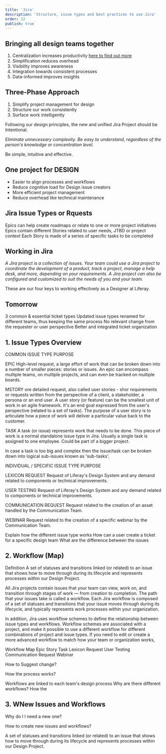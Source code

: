 ```yaml
---
title: 'Jira'
description: 'Structure, issue types and best practices to use Jira'
order: 12
publish: true
---
```


## Bringing all design teams together

1. Centralization increases productivity [here to find out more](https://liferay.design/handbook/collaborate/)
2. Simplification reduces overhead
3. Visibility improves awareness
4. Integration towards consistent processes
5. Data-informed improves insights

## Three-Phase Approach

1. Simplify project management for design
2. Structure our work consistently
3. Surface work intelligently

Following our design principles, the new and unified Jira Project should be Intentional.

_Eliminate unnecessary complexity. Be easy to understand, regardless of the person's knowledge or concentration level._

Be simple, intuitive and effective.

## One project for DESIGN

- Easier to align processes and workflows
- Reduce cognitive load for Design issue creators
- More efficient project management
- Reduce overhead like technical maintenance

## Jira Issue Types or Rquests

Epics can help create roadmaps or relate to one or more project initiatives
Epics contain different Stories related to user needs, JTBD or project context
Each Story is made of a series of specific tasks to be completed


## Working in Jira

_A Jira project is a collection of issues. Your team could use a Jira project to coordinate the development of a product, track a project, manage a help desk, and more, depending on your requirements. A Jira project can also be configured and customized to suit the needs of you and your team._

These are our four keys to working effectively as a Designer at Liferay.

## Tomorrow

3 common & essential ticket types
Updated issue types renamed for different teams, thus keeping the same process
No relevant change from the requester or user perspective
Better and integrated ticket organization


## 1. Issue Types Overview

COMMON ISSUE TYPE PURPOSE

EPIC
High-level request, a large effort of work that can be broken down into a number of smaller pieces: stories or issues. An epic can encompass multiple teams, on multiple projects, and can even be tracked on multiple boards.

MSTORY
ore detailed request, also called user stories - shor requirements or requests written from the perspective of a client, a stakeholder, a persona or an end user. A user story (or feature) can be the smallest unit of work in an agile framework. It's an end goal expressed from the user's perspective (related to a set of tasks). The purpose of a user story is to articulate how a piece of work will deliver a particular value back to the customer.

TASK
A task (or issue) represents work that needs to be done. This piece of work is a normal standalone issue type in Jira. Usually a single task is assigned to one employee. Could be part of a bigger project.

In case a task is too big and complex then the issue/task can be broken down into logical sub-issues known as 'sub-tasks'.


INDIVIDUAL / SPECIFIC ISSUE TYPE PURPOSE

LEXICON REQUEST
Request of Liferay's Design System and any demand related to components or technical improvements.

USER TESTING
Request of Liferay's Design System and any demand related to components or technical improvements.

COMMUNICATION REQUEST
Request related to the creation of an asset handled by the Communication Team.

WEBINAR
Request related to the creation of a specific webinar by the Communication Team.



Explain how the different issue type works
How can a user create a ticket for a specific design team
What are the difference between the issues




## 2. Workflow (Map)

Definition
A set of statuses and transitions linked (or related) to an issue that shows how to move through during its lifecycle and represents processes within our Design Project.

All Jira projects contain issues that your team can view, work on, and transition through stages of work — from creation to completion. The path that your issues take is called a workflow. Each Jira workflow is composed of a set of statuses and transitions that your issue moves through during its lifecycle, and typically represents work processes within your organization.  

In addition, Jira uses workflow schemes to define the relationship between issue types and workflows. Workflow schemes are associated with a project, and make it possible to use a different workflow for different combinations of project and issue types. If you need to edit or create a more advanced workflow to match how your team or organization works,

Workflow Map
Epic
Story
Task
Lexicon Request
User Testing
Communication Request
Webinar

How to Suggest change?

How the process works?




Workflows are linked to each team's design process
Why are there different workflows?
How the




## 3. WNew Issues and Workflows

Why do I I need a new one?

How to create new issues and workflows?

A set of statuses and transitions linked (or related) to an issue that shows how to move through during its lifecycle and represents processes within our Design Project.

